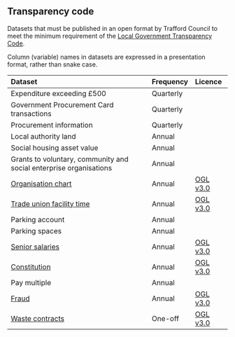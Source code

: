 ## Transparency code

Datasets that must be published in an open format by Trafford Council to meet the minimum requirement of the [Local Government Transparency Code](https://www.gov.uk/government/publications/local-government-transparency-code-2015).

Column (variable) names in datasets are expressed in a presentation format, rather than snake case.


|Dataset |Frequency |Licence |
|:--- |:--- |:--- |
|Expenditure exceeding £500 |Quarterly | |
|Government Procurement Card transactions |Quarterly | |
|Procurement information |Quarterly | |
|Local authority land |Annual | |
|Social housing asset value |Annual | |
|Grants to voluntary, community and social enterprise organisations |Annual | |
|[Organisation chart](organisation_chart) |Annual |[OGL v3.0](http://www.nationalarchives.gov.uk/doc/open-government-licence/version/3/) |
|[Trade union facility time](trade_union_facility_time) |Annual | [OGL v3.0](http://www.nationalarchives.gov.uk/doc/open-government-licence/version/3/)|
|Parking account |Annual | |
|Parking spaces |Annual | |
|[Senior salaries](senior_salaries) |Annual | [OGL v3.0](http://www.nationalarchives.gov.uk/doc/open-government-licence/version/3/) |
|[Constitution](constitution) |Annual | [OGL v3.0](http://www.nationalarchives.gov.uk/doc/open-government-licence/version/3/)|
|Pay multiple |Annual | |
|[Fraud](fraud) |Annual | [OGL v3.0](http://www.nationalarchives.gov.uk/doc/open-government-licence/version/3/)|
|[Waste contracts](waste_contract) |One-off | [OGL v3.0](http://www.nationalarchives.gov.uk/doc/open-government-licence/version/3/)|
